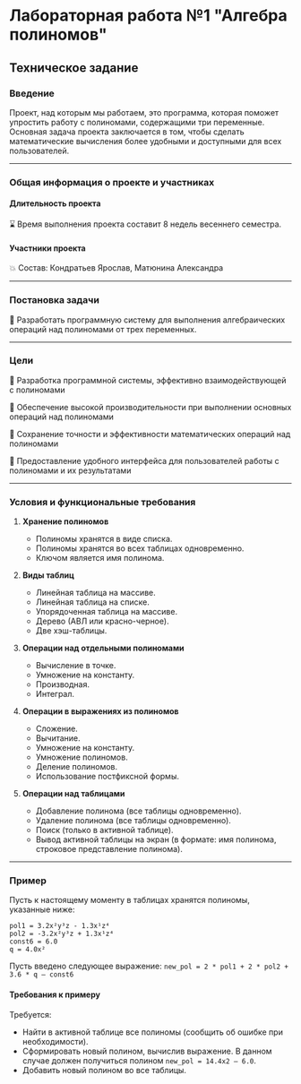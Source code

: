 # **Лабораторная работа №1 "Алгебра полиномов"**
## **Техническое задание**
### **Введение**

Проект, над которым мы работаем, это программа, которая поможет упростить работу с полиномами, содержащими три переменные. Основная задача проекта заключается в том, чтобы сделать математические вычисления более удобными и доступными для всех пользователей.

----

### **Общая информация о проекте и участниках**

#### **Длительность проекта**

:hourglass: Время выполнения проекта составит 8 недель весеннего семестра.


#### **Участники проекта**

:boom: Состав: Кондратьев Ярослав, Матюнина Александра

----
### **Постановка задачи**

:pushpin: Разработать программную систему для выполнения алгебраических операций над полиномами от трех переменных.

-----------


### **Цели**
:black_square_button: Разработка программной системы, эффективно взаимодействующей с полиномами

:black_square_button: Обеспечение высокой производительности при выполнении основных операций над полиномами

:black_square_button: Сохранение точности и эффективности математических операций над полиномами

:black_square_button: Предоставление удобного интерфейса для пользователей работы с полиномами и их результатами

---------------

### **Условия и функциональные требования**
  
1. **Хранение полиномов**
   - Полиномы хранятся в виде списка.
   - Полиномы хранятся во всех таблицах одновременно.
   - Ключом является имя полинома.

2. **Виды таблиц**
   - Линейная таблица на массиве.
   - Линейная таблица на списке.
   - Упорядоченная таблица на массиве.
   - Дерево (АВЛ или красно-черное).
   - Две хэш-таблицы.

3. **Операции над отдельными полиномами**
   - Вычисление в точке.
   - Умножение на константу.
   - Производная.
   - Интеграл.

4. **Операции в выражениях из полиномов**
   - Сложение.
   - Вычитание.
   - Умножение на константу.
   - Умножение полиномов.
   - Деление полиномов.
   - Использование постфиксной формы.

5. **Операции над таблицами**
   - Добавление полинома (все таблицы одновременно).
   - Удаление полинома (все таблицы одновременно).
   - Поиск (только в активной таблице).
   - Вывод активной таблицы на экран (в формате: имя полинома, строковое представление полинома).
  
----

### **Пример**

Пусть к настоящему моменту в таблицах хранятся полиномы, указанные ниже: 

```
pol1 = 3.2x²y³z - 1.3x¹z⁴  
pol2 = -3.2x²y³z + 1.3x¹z⁴  
const6 = 6.0  
q = 4.0x²
```


Пусть введено следующее выражение: `new_pol = 2 * pol1 + 2 * pol2 + 3.6 * q – const6`

#### **Требования к примеру**

Требуется:

- Найти в активной таблице все полиномы (сообщить об ошибке при необходимости).
- Сформировать новый полином, вычислив выражение. В данном случае должен получиться полином `new_pol = 14.4x2 – 6.0`.
- Добавить новый полином во все таблицы.

